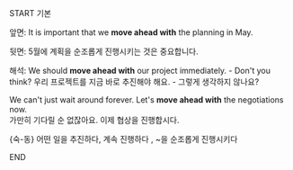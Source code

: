 START
기본

앞면:
It is important that we **move ahead with** the planning in May. 


뒷면:
5월에 계획을 순조롭게 진행시키는 것은 중요합니다.


해석:
We should **move ahead with** our project immediately. - Don't you think?
우리 프로젝트를 지금 바로 추진해야 해요. - 그렇게 생각하지 않나요?

We can't just wait around forever. Let's **move ahead with** the negotiations now.  
가만히 기다릴 순 없잖아요. 이제 협상을 진행합시다.

{숙-동} 어떤 일을 추진하다, 계속 진행하다 , ~을 순조롭게 진행시키다
<!--ID: 1743584380977-->
END